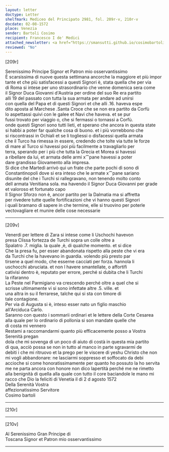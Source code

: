 ```yaml
---
layout: letter
doctype: Letter
shelfmark: Mediceo del Principato 2981, fol. 209r-v, 210r-v
docdate: 02-08-1572
place: Venezia
sender: Bartoli Cosimo
recipient: Francesco I de' Medici
attached_newsletter: <a href="https://smansutti.github.io/cosimobartoli/texts/3081_085/">3081_085</a>
reviewed: "No"
---
```


[209r]  
  
  
Serenissimo Principe Signor et Patron mio osservantissimo  
È scarsissima di nuove questa settimana ancorche la maggiore et più impor  
tante et che più satisfacessi a questi Signori è, stata quella che per via  
di Roma si intese per uno strasordinario che venne domenica sera come  
il Signor Duca Giovanni d'Austria per ordine del suo Re era partito  
alli 19 del passato con tutta la sua armata per andare ad unirsi  
con quella del Papa et di questi Signori et che alli .16. haveva espe  
dito aposta al Marchese .Santa Croce che se non era partito da Corfù  
lo aspettassi quivi con le galee et Navi che haveva. et se pur  
fussi trovato per viaggio o, che si fermassi o tornassi a Corfù.  
onde questi Signori sono tutti lieti, et sperano che ancora in questa state  
si habbi a poter far qualche cosa di buono. et i più vorrebbono che  
si riscontrassi in Ochiali et se li togliessi o disfacessi quella armata  
che il Turco ha rimessa in essere, credendo che tolte via tutte le forze  
di mare al Turco si havessi poi più facilmente a travagliarlo per  
terra, sperando per i più che tutta la Grecia et Morea si havessi  
a ribellare da lui, et armata delle armi x⁀pane havessi a poter  
dare grandisso Giovamento alla impresa.  
Si dice che Martedì arrivò qui un frate che parte pochi dì sono di  
Constantinopoli dove si era inteso che le armate x⁀pane sariano  
disunite del che i Turchi si rallegravano, non tenendo molto conto  
dell armata Venitiana sola. ma havendo il Signor Duca Giovanni per grade  
et valoroso et fortunato capo  
Il Signor Sforzo non è, ancor partito per la Dalmatia ma si affretta  
per rivedere tutte quelle fortificazioni che vi hanno questi Signori  
i quali bramano di sapere in che termine, elle si truovino per poterle  
vectovagliare et munire delle cose necessarie  
  
---  

[209v]  
  
  
Venerdi per lettere di Zara si intese come li Uschochi havevon  
presa Clissa fortezza de Turchi sopra un colle oltre a  
Spalatro .7. miglia. la quale ,è, di qualche momento. et si dice  
Che la presa fu, per esser abandonata rispetto alla peste che vi era  
da Turchi che la havevano in guardia. volendo più presto par  
tirsene a quel modo, che esserne cacciati per forza. hannola li  
uschocchi abruciata. et non l havere smantellate, o affortifi  
cativisi dentro è, reputato per errore, perché si dubita che li Turchi  
la rifaranno  
La Peste nel Parmigiano va crescendo perché oltre a quel che si  
scrisse ultimamente vi si sono infettate altre .5. ville. et  
una altra in su il ferrarese, talche qui si sta con timore di  
tale contagione.  
Per via di Augusta si è, inteso esser nato un figlio maschio  
all'Arciduca Carlo.  
Saranno con questo i sommarii ordinari et le lettere della Corte Cesarea  
alla quale per lo ordinario di pollonia si son mandate quelle che  
di costa mi vennero  
Restami a raccomandarmi quanto più efficacemente posso a Vostra Serenità pregan  
dola che mi sovenga di un poco di aiuto di costà in questa mia partito  
di qua, acciò possa se non in tutto al manco in parte sgravarmi de  
debiti i che mi ritruovo et la prego per le viscere di yeshu Christo che non  
mi vogli abbandonare: ne lasciarmi soppresso et soffocato da debi  
accioche si come honoratissimamente per quanto ho possuto la ho servita  
me ne parta ancora con honore non dico lapertità perché me ne rimetto  
alla benignità di quella alla quale con tutto il core baciandole le mano mi  
racco che Dio la feliciti di Venetia il di 2 d agosto 1572  
Della Serenità Vostra  
affezionatissimo Servitore  
Cosimo bartoli  
  
---  

[210r]  
  
  
  
---  

[210v]  
  
  
Al Serenissimo Gran Principe di  
Toscana Signor et Patron mio osservantissimo  
  
---  

